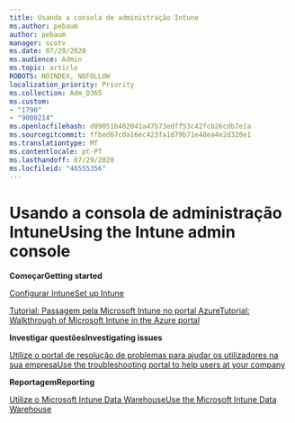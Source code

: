 ```yaml
---
title: Usando a consola de administração Intune
ms.author: pebaum
author: pebaum
manager: scotv
ms.date: 07/29/2020
ms.audience: Admin
ms.topic: article
ROBOTS: NOINDEX, NOFOLLOW
localization_priority: Priority
ms.collection: Adm_O365
ms.custom:
- "1790"
- "9000214"
ms.openlocfilehash: d09051b462041a47b73edff53c42fcb26cdb7e1a
ms.sourcegitcommit: ffbed67c0a16ec423fa1d79b71e48ea4e2d320e1
ms.translationtype: MT
ms.contentlocale: pt-PT
ms.lasthandoff: 07/29/2020
ms.locfileid: "46555356"
---
```

# <a name="using-the-intune-admin-console"></a><span data-ttu-id="ba6c2-102">Usando a consola de administração Intune</span><span class="sxs-lookup"><span data-stu-id="ba6c2-102">Using the Intune admin console</span></span>

<span data-ttu-id="ba6c2-103">**Começar**</span><span class="sxs-lookup"><span data-stu-id="ba6c2-103">**Getting started**</span></span>

[<span data-ttu-id="ba6c2-104">Configurar Intune</span><span class="sxs-lookup"><span data-stu-id="ba6c2-104">Set up Intune</span></span>](https://docs.microsoft.com/intune/setup-steps)

[<span data-ttu-id="ba6c2-105">Tutorial: Passagem pela Microsoft Intune no portal Azure</span><span class="sxs-lookup"><span data-stu-id="ba6c2-105">Tutorial: Walkthrough of Microsoft Intune in the Azure portal</span></span>](https://docs.microsoft.com/intune/tutorial-walkthrough-intune-portal)

<span data-ttu-id="ba6c2-106">**Investigar questões**</span><span class="sxs-lookup"><span data-stu-id="ba6c2-106">**Investigating issues**</span></span>

[<span data-ttu-id="ba6c2-107">Utilize o portal de resolução de problemas para ajudar os utilizadores na sua empresa</span><span class="sxs-lookup"><span data-stu-id="ba6c2-107">Use the troubleshooting portal to help users at your company</span></span>](https://docs.microsoft.com/intune/help-desk-operators)

<span data-ttu-id="ba6c2-108">**Reportagem**</span><span class="sxs-lookup"><span data-stu-id="ba6c2-108">**Reporting**</span></span>

[<span data-ttu-id="ba6c2-109">Utilize o Microsoft Intune Data Warehouse</span><span class="sxs-lookup"><span data-stu-id="ba6c2-109">Use the Microsoft Intune Data Warehouse</span></span>](https://docs.microsoft.com/intune/reports-nav-create-intune-reports)